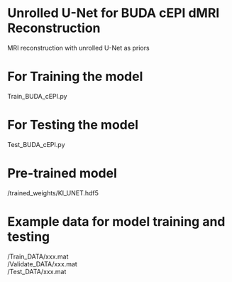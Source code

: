 # Unrolled U-Net for BUDA cEPI dMRI Reconstruction
MRI reconstruction with unrolled U-Net as priors
# For Training the model
Train_BUDA_cEPI.py
# For Testing the model
Test_BUDA_cEPI.py
# Pre-trained model
/trained_weights/KI_UNET.hdf5
# Example data for model training and testing
/Train_DATA/xxx.mat\
/Validate_DATA/xxx.mat\
/Test_DATA/xxx.mat
